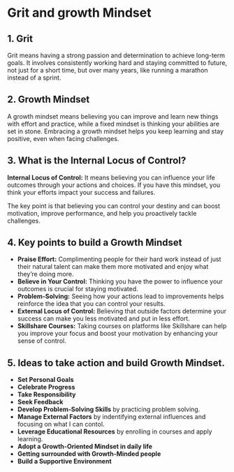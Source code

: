 # Grit and growth Mindset

## 1. Grit  

Grit means having a strong passion and determination to achieve long-term goals. It involves consistently working hard and staying committed to future, not just for a short time, but over many years, like running a marathon instead of a sprint.  

## 2. Growth Mindset  

A growth mindset means believing you can improve and learn new things with effort and practice, while a fixed mindset is thinking your abilities are set in stone. Embracing a growth mindset helps you keep learning and stay positive, even when facing challenges.  

## 3. What is the Internal Locus of Control?  

**Internal Locus of Control:** It means believing you can influence your life outcomes through your actions and choices. If you have this mindset, you think your efforts impact your success and failures.  

The key point is that believing you can control your destiny and can boost motivation, improve performance, and help you proactively tackle challenges.  

## 4. Key points to build a Growth Mindset  

- **Praise Effort:** Complimenting people for their hard work instead of just their natural talent can make them more motivated and enjoy what they’re doing more.
- **Believe in Your Control:** Thinking you have the power to influence your outcomes is crucial for staying motivated.
- **Problem-Solving:** Seeing how your actions lead to improvements helps reinforce the idea that you can control your results.
- **External Locus of Control:** Believing that outside factors determine your success can make you less motivated and put in less effort.
- **Skillshare Courses:** Taking courses on platforms like Skillshare can help you improve your focus and boost your motivation by enhancing your sense of control.  

## 5. Ideas to take action and build Growth Mindset.  

- **Set Personal Goals**
- **Celebrate Progress**
- **Take Responsibility**
- **Seek Feedback**
- **Develop Problem-Solving Skills** by practicing problem solving.
- **Manage External Factors** by indentifying external influences and focusing on what I can contol. 
- **Leverage Educational Resources** by enrolling in courses and apply learning. 
- **Adopt a Growth-Oriented Mindset in daily life**
- **Getting surrounded with Growth-Minded people**
- **Build a Supportive Environment**